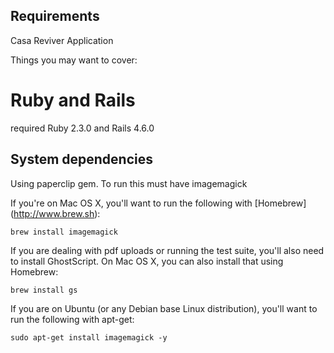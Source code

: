 Requirements
------------
Casa Reviver Application

Things you may want to cover:

# Ruby and Rails
required Ruby 2.3.0 and Rails 4.6.0

## System dependencies

Using paperclip gem. To run this must have imagemagick

If you're on Mac OS X, you'll want to run the following with [Homebrew] (http://www.brew.sh):

    brew install imagemagick

If you are dealing with pdf uploads or running the test suite, you'll also need
to install GhostScript. On Mac OS X, you can also install that using Homebrew:

    brew install gs

If you are on Ubuntu (or any Debian base Linux distribution), you'll want to run
the following with apt-get:

    sudo apt-get install imagemagick -y